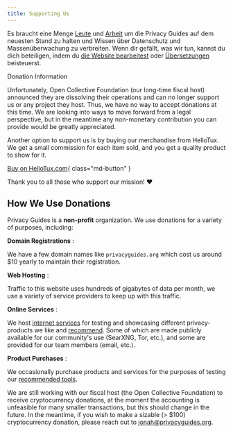 ```yaml
---
title: Supporting Us
---
```


<!-- markdownlint-disable MD036 -->
Es braucht eine Menge [Leute](https://github.com/privacyguides/privacyguides.org/graphs/contributors) und [Arbeit](https://github.com/privacyguides/privacyguides.org/pulse/monthly) um die Privacy Guides auf dem neuesten Stand zu halten und Wissen über Datenschutz und Massenüberwachung zu verbreiten. Wenn dir gefällt, was wir tun, kannst du dich beteiligen, indem du [die Website bearbeitest](https://github.com/privacyguides/privacyguides.org) oder [Übersetzungen](https://crowdin.com/project/privacyguides) beisteuerst.

<div class="admonition failure" markdown>
<p class="admonition-title">Donation Information</p>

Unfortunately, Open Collective Foundation (our long-time fiscal host) announced they are dissolving their operations and can no longer support us or any project they host. Thus, we have no way to accept donations at this time. We are looking into ways to move forward from a legal perspective, but in the meantime any non-monetary contribution you can provide would be greatly appreciated.

</div>

Another option to support us is by buying our merchandise from HelloTux. We get a small commission for each item sold, and you get a quality product to show for it.

[Buy on HelloTux.com](https://hellotux.com/privacyguides){ class="md-button" }

Thank you to all those who support our mission! :heart:

## How We Use Donations

Privacy Guides is a **non-profit** organization. We use donations for a variety of purposes, including:

**Domain Registrations**
:

We have a few domain names like `privacyguides.org` which cost us around $10 yearly to maintain their registration.

**Web Hosting**
:

Traffic to this website uses hundreds of gigabytes of data per month, we use a variety of service providers to keep up with this traffic.

**Online Services**
:

We host [internet services](https://privacyguides.net) for testing and showcasing different privacy-products we like and [recommend](../tools.md). Some of which are made publicly available for our community's use (SearXNG, Tor, etc.), and some are provided for our team members (email, etc.).

**Product Purchases**
:

We occasionally purchase products and services for the purposes of testing our [recommended tools](../tools.md).

We are still working with our fiscal host (the Open Collective Foundation) to receive cryptocurrency donations, at the moment the accounting is unfeasible for many smaller transactions, but this should change in the future. In the meantime, if you wish to make a sizable (> $100) cryptocurrency donation, please reach out to [jonah@privacyguides.org](mailto:jonah@privacyguides.org).
